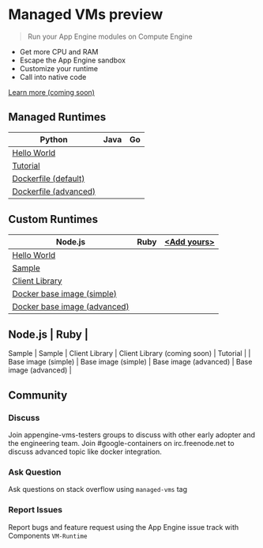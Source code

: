 # Managed VMs preview

> Run your App Engine modules on Compute Engine

- Get more CPU and RAM
- Escape the App Engine sandbox
- Customize your runtime
- Call into native code

[Learn more (coming soon)](#)

<script type="text/javascript" src="https://asciinema.org/a/11030.js" id="asciicast-11030" async></script>

## Managed Runtimes

Python        | Java         | Go
------------- | ------------ | ------------
[Hello World](#)  |  | 
[Tutorial](#)  |  | 
[Dockerfile (default)](#)  |  | 
[Dockerfile (advanced)](#)  |  | 

## Custom Runtimes

Node.js       | Ruby         | [&lt;Add yours&gt;](#)
------------- | ------------ | ------------
[Hello World](#)  | | 
[Sample](#)  | | 
[Client Library](#)  | | 
[Docker base image (simple)](#)  |  | 
[Docker base image (advanced)](#)  | | 

Node.js | Ruby | [<Add yours>](#)
------------------
Sample | Sample |
Client Library | Client Library (coming soon) |
Tutorial | | 
Base image (simple) |  Base image (simple) |
Base image (advanced) | Base image (advanced) |

## Community

### Discuss

Join appengine-vms-testers groups to discuss with other early adopter and the engineering team.
Join #google-containers on irc.freenode.net to discuss advanced topic like docker integration.

### Ask Question

Ask questions on stack overflow using `managed-vms` tag

### Report Issues

Report bugs and feature request using the App Engine issue track with Components `VM-Runtime`

